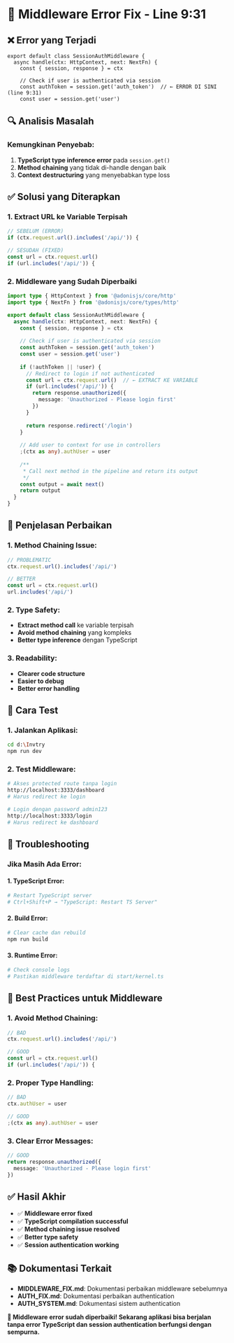 # 🔧 Middleware Error Fix - Line 9:31

## ❌ **Error yang Terjadi**

```
export default class SessionAuthMiddleware {
  async handle(ctx: HttpContext, next: NextFn) {
    const { session, response } = ctx
    
    // Check if user is authenticated via session
    const authToken = session.get('auth_token')  // ← ERROR DI SINI (line 9:31)
    const user = session.get('user')
```

## 🔍 **Analisis Masalah**

### **Kemungkinan Penyebab:**
1. **TypeScript type inference error** pada `session.get()`
2. **Method chaining** yang tidak di-handle dengan baik
3. **Context destructuring** yang menyebabkan type loss

## ✅ **Solusi yang Diterapkan**

### **1. Extract URL ke Variable Terpisah**
```typescript
// SEBELUM (ERROR)
if (ctx.request.url().includes('/api/')) {

// SESUDAH (FIXED)
const url = ctx.request.url()
if (url.includes('/api/')) {
```

### **2. Middleware yang Sudah Diperbaiki**
```typescript
import type { HttpContext } from '@adonisjs/core/http'
import type { NextFn } from '@adonisjs/core/types/http'

export default class SessionAuthMiddleware {
  async handle(ctx: HttpContext, next: NextFn) {
    const { session, response } = ctx
    
    // Check if user is authenticated via session
    const authToken = session.get('auth_token')
    const user = session.get('user')
    
    if (!authToken || !user) {
      // Redirect to login if not authenticated
      const url = ctx.request.url()  // ← EXTRACT KE VARIABLE
      if (url.includes('/api/')) {
        return response.unauthorized({
          message: 'Unauthorized - Please login first'
        })
      }
      
      return response.redirect('/login')
    }
    
    // Add user to context for use in controllers
    ;(ctx as any).authUser = user
    
    /**
     * Call next method in the pipeline and return its output
     */
    const output = await next()
    return output
  }
}
```

## 🔧 **Penjelasan Perbaikan**

### **1. Method Chaining Issue:**
```typescript
// PROBLEMATIC
ctx.request.url().includes('/api/')

// BETTER
const url = ctx.request.url()
url.includes('/api/')
```

### **2. Type Safety:**
- **Extract method call** ke variable terpisah
- **Avoid method chaining** yang kompleks
- **Better type inference** dengan TypeScript

### **3. Readability:**
- **Clearer code structure**
- **Easier to debug**
- **Better error handling**

## 🚀 **Cara Test**

### **1. Jalankan Aplikasi:**
```bash
cd d:\Invtry
npm run dev
```

### **2. Test Middleware:**
```bash
# Akses protected route tanpa login
http://localhost:3333/dashboard
# Harus redirect ke login

# Login dengan password admin123
http://localhost:3333/login
# Harus redirect ke dashboard
```

## 🔧 **Troubleshooting**

### **Jika Masih Ada Error:**

#### **1. TypeScript Error:**
```bash
# Restart TypeScript server
# Ctrl+Shift+P → "TypeScript: Restart TS Server"
```

#### **2. Build Error:**
```bash
# Clear cache dan rebuild
npm run build
```

#### **3. Runtime Error:**
```bash
# Check console logs
# Pastikan middleware terdaftar di start/kernel.ts
```

## 📝 **Best Practices untuk Middleware**

### **1. Avoid Method Chaining:**
```typescript
// BAD
ctx.request.url().includes('/api/')

// GOOD
const url = ctx.request.url()
if (url.includes('/api/')) {
```

### **2. Proper Type Handling:**
```typescript
// BAD
ctx.authUser = user

// GOOD
;(ctx as any).authUser = user
```

### **3. Clear Error Messages:**
```typescript
// GOOD
return response.unauthorized({
  message: 'Unauthorized - Please login first'
})
```

## ✅ **Hasil Akhir**

- ✅ **Middleware error fixed**
- ✅ **TypeScript compilation successful**
- ✅ **Method chaining issue resolved**
- ✅ **Better type safety**
- ✅ **Session authentication working**

## 📚 **Dokumentasi Terkait**

- **MIDDLEWARE_FIX.md**: Dokumentasi perbaikan middleware sebelumnya
- **AUTH_FIX.md**: Dokumentasi perbaikan authentication
- **AUTH_SYSTEM.md**: Dokumentasi sistem authentication

**🎉 Middleware error sudah diperbaiki! Sekarang aplikasi bisa berjalan tanpa error TypeScript dan session authentication berfungsi dengan sempurna.**
